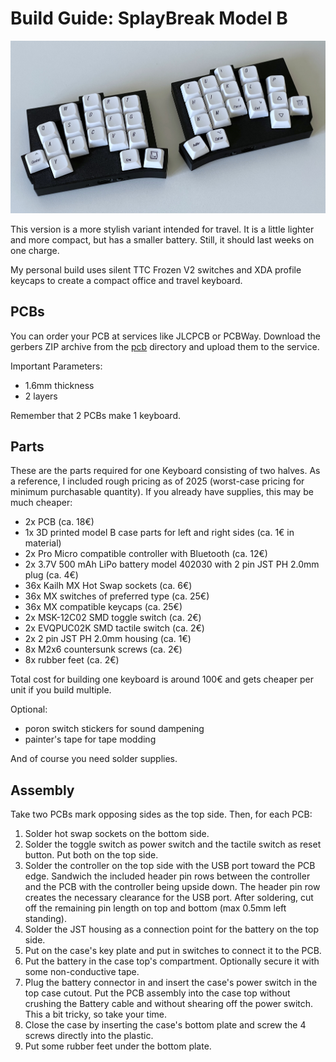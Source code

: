 # Build Guide: SplayBreak Model B

![Model B](/images/splaybreak_model_b.jpg)

This version is a more stylish variant intended for travel. It is a little lighter and more compact, but has a smaller battery. Still, it should last weeks on one charge.

My personal build uses silent TTC Frozen V2 switches and XDA profile keycaps to create a compact office and travel keyboard.

## PCBs

You can order your PCB at services like JLCPCB or PCBWay. Download the gerbers ZIP archive from the [pcb](./pcb/) directory and upload them to the service.

Important Parameters:

- 1.6mm thickness
- 2 layers

Remember that 2 PCBs make 1 keyboard.

## Parts

These are the parts required for one Keyboard consisting of two halves. As a reference, I included rough pricing as of 2025 (worst-case pricing for minimum purchasable quantity). If you already have supplies, this may be much cheaper:

- 2x PCB (ca. 18€)
- 1x 3D printed model B case parts for left and right sides (ca. 1€ in material)
- 2x Pro Micro compatible controller with Bluetooth (ca. 12€)
- 2x 3.7V 500 mAh LiPo battery model 402030 with 2 pin JST PH 2.0mm plug (ca. 4€)
- 36x Kailh MX Hot Swap sockets (ca. 6€)
- 36x MX switches of preferred type (ca. 25€)
- 36x MX compatible keycaps (ca. 25€)
- 2x MSK-12C02 SMD toggle switch (ca. 2€)
- 2x EVQPUC02K SMD tactile switch (ca. 2€)
- 2x 2 pin JST PH 2.0mm housing (ca. 1€)
- 8x M2x6 countersunk screws (ca. 2€)
- 8x rubber feet (ca. 2€)

Total cost for building one keyboard is around 100€ and gets cheaper per unit if you build multiple.

Optional:

- poron switch stickers for sound dampening
- painter's tape for tape modding

And of course you need solder supplies.

## Assembly

Take two PCBs mark opposing sides as the top side. Then, for each PCB:

1. Solder hot swap sockets on the bottom side.
2. Solder the toggle switch as power switch and the tactile switch as reset button. Put both on the top side.
3. Solder the controller on the top side with the USB port toward the PCB edge. Sandwich the included header pin rows between the controller and the PCB with the controller being upside down. The header pin row creates the necessary clearance for the USB port. After soldering, cut off the remaining pin length on top and bottom (max 0.5mm left standing).
4. Solder the JST housing as a connection point for the battery on the top side.
5. Put on the case's key plate and put in switches to connect it to the PCB.
6. Put the battery in the case top's compartment. Optionally secure it with some non-conductive tape.
7. Plug the battery connector in and insert the case's power switch in the top case cutout. Put the PCB assembly into the case top without crushing the Battery cable and without shearing off the power switch. This a bit tricky, so take your time.
8. Close the case by inserting the case's bottom plate and screw the 4 screws directly into the plastic.
9. Put some rubber feet under the bottom plate.
